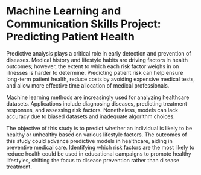 # Machine Learning and Communication Skills Project: Predicting Patient Health

Predictive analysis plays a critical role in early detection and prevention of diseases. Medical history and lifestyle habits are driving factors in health outcomes; however, the extent to which each risk factor weighs in on illnesses is harder to determine. Predicting patient risk can help ensure long-term patient health, reduce costs by avoiding expensive medical tests, and allow more effective time allocation of medical professionals.

Machine learning methods are increasingly used for analyzing healthcare datasets. Applications include diagnosing diseases, predicting treatment responses, and assessing risk factors. Nonetheless, models can lack accuracy due to biased datasets and inadequate algorithm choices.

The objective of this study is to predict whether an individual is likely to be healthy or unhealthy based on various lifestyle factors. The outcomes of this study could advance predictive models in healthcare, aiding in preventive medical care. Identifying which risk factors are the most likely to reduce health could be used in educational campaigns to promote healthy lifestyles, shifting the focus to disease prevention rather than disease treatment.

